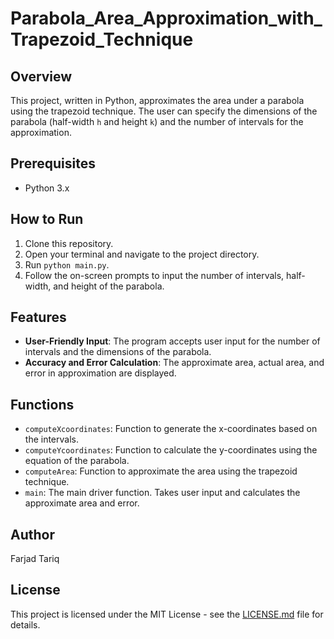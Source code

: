 # Parabola_Area_Approximation_with_Trapezoid_Technique

## Overview

This project, written in Python, approximates the area under a parabola using the trapezoid technique. The user can specify the dimensions of the parabola (half-width `h` and height `k`) and the number of intervals for the approximation.

## Prerequisites
- Python 3.x

## How to Run
1. Clone this repository.
2. Open your terminal and navigate to the project directory.
3. Run `python main.py`.
4. Follow the on-screen prompts to input the number of intervals, half-width, and height of the parabola.

## Features
- **User-Friendly Input**: The program accepts user input for the number of intervals and the dimensions of the parabola.
- **Accuracy and Error Calculation**: The approximate area, actual area, and error in approximation are displayed.

## Functions
- `computeXcoordinates`: Function to generate the x-coordinates based on the intervals.
- `computeYcoordinates`: Function to calculate the y-coordinates using the equation of the parabola.
- `computeArea`: Function to approximate the area using the trapezoid technique.
- `main`: The main driver function. Takes user input and calculates the approximate area and error.

## Author
Farjad Tariq

## License
This project is licensed under the MIT License - see the [LICENSE.md](LICENSE.md) file for details.

